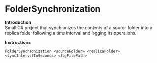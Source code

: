 # FolderSynchronization

**Introduction**\
Small C# project that synchronizes the contents of a source folder into a replica folder following a time interval and logging its operations.

**Instructions**
```console
FolderSynchronization <sourceFolder> <replicaFolder> <syncIntervalInSeconds> <logFilePath>
```
